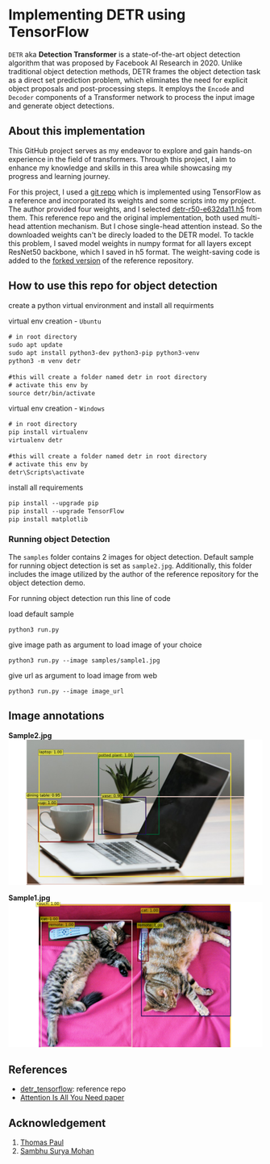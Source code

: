 # Implementing DETR using TensorFlow

`DETR` aka **Detection Transformer** is a state-of-the-art object detection algorithm that was proposed by Facebook AI Research in 2020. Unlike traditional object detection methods, DETR frames the object detection task as a direct set prediction problem, which eliminates the need for explicit object proposals and post-processing steps. It employs the `Encode` and `Decoder` components of a Transformer network to process the input image and generate object detections.

## About this implementation

This GitHub project serves as my endeavor to explore and gain hands-on experience in the field of transformers. Through this project, I aim to enhance my knowledge and skills in this area while showcasing my progress and learning journey. 

For this project, I used a [git repo](https://github.com/Leonardo-Blanger/detr_tensorflow) which is implemented using TensorFlow as a reference and incorporated its weights and some scripts into my project. The author provided four weights, and I selected [detr-r50-e632da11.h5](https://drive.google.com/file/d/1Nd1P6g1mqqf6Gzl3BW1TavsjripA3Sa3/view?usp=share_link) from them.
This reference repo and the original implementation, both used multi-head attention mechanism. But I chose single-head attention instead. So the downloaded weights can't be direcly loaded to the DETR model. To tackle this problem, I saved model weights in numpy format for all layers except ResNet50 backbone, which I saved in h5 format. The weight-saving code is added to the [forked version](https://github.com/kavysabu1996/detr_tensorflow) of the reference repository.

## How to use this repo for object detection

create a python virtual environment and install all requirments

virtual env creation - `Ubuntu`
```
# in root directory
sudo apt update
sudo apt install python3-dev python3-pip python3-venv
python3 -m venv detr

#this will create a folder named detr in root directory
# activate this env by 
source detr/bin/activate
```

virtual env creation - `Windows`
```
# in root directory
pip install virtualenv
virtualenv detr

#this will create a folder named detr in root directory
# activate this env by
detr\Scripts\activate
```

install all requirements
```
pip install --upgrade pip
pip install --upgrade TensorFlow
pip install matplotlib
```

### Running object Detection

The `samples` folder contains 2 images for object detection. Default sample for running object detection is set as `sample2.jpg`. Additionally, this folder includes the image utilized by the author of the reference repository for the object detection demo.

For running object detection run this line of code

load default sample
```
python3 run.py
```
give image path as argument to load image of your choice
```
python3 run.py --image samples/sample1.jpg
```
give url as argument to load image from web
```
python3 run.py --image image_url
```

## Image annotations

**Sample2.jpg**
![sample2](samples/sample2_boxes.png)

**Sample1.jpg**
![sample1](samples/sample1_boxes.png)

## References
- [detr_tensorflow](https://github.com/Leonardo-Blanger/detr_tensorflow): reference repo
- [Attention Is All You Need paper](https://arxiv.org/pdf/1706.03762.pdf)

## Acknowledgement
1. [Thomas Paul](https://github.com/mrtpk)
2. [Sambhu Surya Mohan](https://github.com/sambhusuryamohan)

